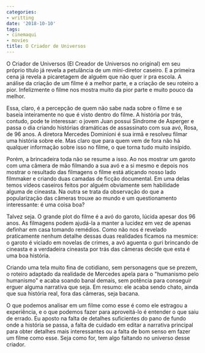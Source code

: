 ```yaml
---
categories:
- writting
date: '2018-10-10'
tags:
- cinemaqui
- movies
title: O Criador de Universos
---
```


O Criador de Universos (El Creador de Universos no original) em seu próprio título já revela a petulância de um mini-diretor caseiro. E a primeira cena já revela a picaretagem de alguém que não quer ir pra escola. A análise da criação de um filme é a melhor parte, e a criação de seu roteiro a pior. Infelizmente o filme nos mostra muito da pior parte e muito pouco da melhor.

Essa, claro, é a percepção de quem não sabe nada sobre o filme e se baseia inteiramente no que é visto dentro do filme. A história por trás, contudo, pode te interessar: o jovem Juan possui Síndrome de Asperger e passa o dia criando histórias dramáticas de assassinato com sua avó, Rosa, de 96 anos. A diretora Mercedes Dominioni é sua irmã e resolveu filmar uma história sobre ele. Mas claro que para quem vem de fora não há qualquer informação sobre isso no filme, o que torna tudo muito insípido.

Porém, a brincadeira toda não se resume a isso. Ao nos mostrar um garoto com uma câmera de mão filmando a sua avó e a si mesmo e depois nos mostrar o resultado das filmagens o filme está atiçando nosso lado filmmaker e criando duas camadas de ficção documental. Em uma delas temos vídeos caseiros feitos por alguém obviamente sem habilidade alguma de cineasta. Na outra se trata da observação do que a popularização das câmeras trouxe ao mundo e um questionamento interessante: é uma coisa boa?

Talvez seja. O grande plot do filme é a avó do garoto, lúcida apesar dos 96 anos. As filmagens podem ajudá-la a manter a lucidez em vez de apenas definhar em casa tomando remédios. Como não nos é revelado praticamente nenhum detalhe dessas duas realidades ficamos na mesmice: o garoto é viciado em novelas de crimes, a avó aguenta o guri brincando de cineasta e a verdadeira cineasta por trás das câmeras decide que esta é uma boa história.

Criando uma tela muito fina de cotidiano, sem personagens que se prezem, o roteiro adaptado da realidade de Mercedes apela para o "humanismo pelo humanismo" e acaba soando banal demais, sem potência para conseguir erguer alguma narrativa que seja. Em resumo: ele acaba sendo chato, ainda que sua história real, fora das câmeras, seja bacana.

O que podemos analisar em um filme como esse é como ele estragou a experiência, e o que podemos fazer para aproveitá-lo é entender o que saiu de errado. Eu aposto na falta de detalhes suficientes do pano de fundo onde a história se passa, a falta de cuidado em editar a narrativa principal para obter detalhes mais interessantes ou a falta de bom senso em fazer um filme como esse. Seja como for, tem algo faltando no universo desse criador.

